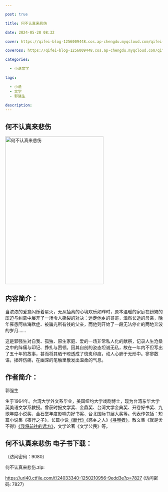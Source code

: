 ```yaml
---

post: true

title: 何不认真来悲伤

date: 2024-05-28 08:32

cover: https://qifei-blog-1256009448.cos.ap-chengdu.myqcloud.com/qifei-blog/660d58a79f345e8d0351e13b.jpg

coveross: https://qifei-blog-1256009448.cos.ap-chengdu.myqcloud.com/qifei-blog/660d58a79f345e8d0351e13b.jpg

categories:

  - 小说文学

tags:

  - 小说
  - 文学
  - 郭强生

description:
---
```


## 何不认真来悲伤
<img alt="何不认真来悲伤 " class="aligncenter loaded" data-was-processed="true" decoding="async" fetchpriority="high" height="471" src="https://qifei-blog-1256009448.cos.ap-chengdu.myqcloud.com/qifei-blog/660d58a79f345e8d0351e13b.jpg " style="cursor: zoom-in;" width="314"/>

## 内容简介：

当浓浓的爱意闪烁着星火，无从抽离的心境欢乐如昨时，原本温暖的家庭在纷繁的压迫与纠葛中展开了一场令人撕裂的对决：远走他乡的哥哥，溘然长逝的母亲，晚年罹患阿兹海默症、被骗光所有钱的父亲，而他则开始了一段无法停止的两地奔波的岁月……

这是郭强生对自我、孤独、原生家庭、爱的一场非常私人化的献祭，记录人生沧桑之中的阵痛与印记、挣扎与困顿。因其自剖的姿态坦诚无私，故在一年内不但写出了五十年的故事，甚而将其晒干晾透成了斑斑印痕，动人心肺于无形中。寥寥数语，揉碎伤痛，在幽深的笔触里散发出温柔的气息。

## 作者简介：

郭强生

生于1964年。台湾大学外文系毕业，美国纽约大学戏剧博士，现为台湾东华大学英美语文学系教授。曾获时报文学奖、金鼎奖、台湾文学金典奖、开卷好书奖、九歌年度小说奖、金石堂年度影响力好书奖、台北国际书展大奖等。代表作包括：短篇小说集《夜行之子》，长篇小说<a href="https://www.huibooks.com/2691.html">《断代》</a>《惑乡之人》<a href="https://www.huibooks.com/15649.html">《寻琴者》</a>，散文集《就是舍不得》<a href="https://www.huibooks.com/11594.html">《我将前往的远方》</a>，文学论著《文学公民》等。

## 何不认真来悲伤 电子书下载：

 （访问密码：9080）

何不认真来悲伤.zip: 

https://url40.ctfile.com/f/24033340-1250210956-9edd3e?p=7827 (访问密码: 7827)
